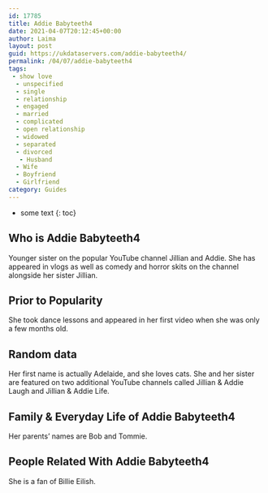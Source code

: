 ```yaml
---
id: 17785
title: Addie Babyteeth4
date: 2021-04-07T20:12:45+00:00
author: Laima
layout: post
guid: https://ukdataservers.com/addie-babyteeth4/
permalink: /04/07/addie-babyteeth4
tags:
 - show love
  - unspecified
  - single
  - relationship
  - engaged
  - married
  - complicated
  - open relationship
  - widowed
  - separated
  - divorced
   - Husband
  - Wife
  - Boyfriend
  - Girlfriend
category: Guides
---
```


* some text
{: toc}


## Who is Addie Babyteeth4
                  
                  
                  
Younger sister on the popular YouTube channel Jillian and Addie. She has appeared in vlogs as well as comedy and horror skits on the channel alongside her sister Jillian. 
                  
              
            
              
            
                
                
                
## Prior to Popularity
                  
                  
                  
She took dance lessons and appeared in her first video when she was only a few months old. 
                  
              
            
              
            
                
                
                
## Random data
                  
                  
                  
Her first name is actually Adelaide, and she loves cats. She and her sister are featured on two additional YouTube channels called Jillian & Addie Laugh and Jillian & Addie Life.
                  
              
            
              
            
                
                
                
## Family & Everyday Life of Addie Babyteeth4
                  
                  
                  
Her parents&#8217; names are Bob and Tommie. 
                  
              
            
              
            
                
                
                
## People Related With Addie Babyteeth4
                  
                  
                  
She is a fan of Billie Eilish. 
                  
              
            
              
            
                
              
            
              
              
            
            
              
            
          
          
          